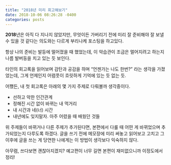 ```yaml
---
title: "2018년 미리 회고해보기"
date: 2018-10-06 08:26:28 -0400
categories: posts
---
```

**2018**년은 아직 다 지나지 않았지만, 무엇이든 가버리기 전에 미리 잘 준비해야 잘 보낼 수 있을 것 같다는 의도와는 다르게 부리나케 포스팅을 하고있다. 

항상 나의 준비는 발등에 떨어졌을 때 했었는데, 이 악습관이 조금은 멀어지려고 하는지 나름 발버둥을 치고 있는 듯 보인다.

타인의 회고록을 읽어보며 감탄과 공감을 하며 “언젠가는 나도 한번?” 라는 생각을 가졌었는데, 그게 언제인지 어렴풋이 흐릿하게 기억에 있는 듯 없는 듯.

어쨌든, 내 첫 회고록은 아래의 몇 가지 주제로 다뤄볼까 생각중이다.

- 선하고 악한 인간관계
- 정해진 시간 없이 바뀌는 내 먹거리
- 내 시간과 네(너) 시간
- 내년에도 잊지말자. 아주 어렸을 때 배웠던 것들

위 주제들이 바뀌거나 다른 주제가 추가된다면, 본편에서 다룰 때 어떤 게 바뀌었으며 추가되었는지 다루도록 하겠다.
글을 쓰기 전에 메모장에 미리 써놓고 읽어보고 고치고 그 이후에 글을 쓰는 게 당연한 나에게는 이 방법이 생각보다 익숙하지 않다.

아무렴, 쓰다보면 괜찮아지겠지?
예고편이 너무 길면 본편이 재미없으니까 이정도에서 정리!
